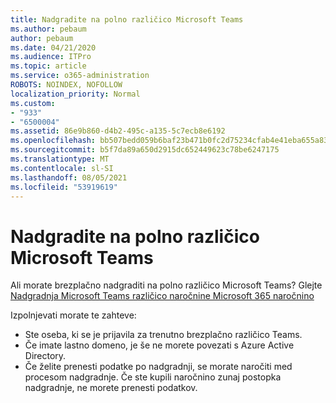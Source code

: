 ```yaml
---
title: Nadgradite na polno različico Microsoft Teams
ms.author: pebaum
author: pebaum
ms.date: 04/21/2020
ms.audience: ITPro
ms.topic: article
ms.service: o365-administration
ROBOTS: NOINDEX, NOFOLLOW
localization_priority: Normal
ms.custom:
- "933"
- "6500004"
ms.assetid: 86e9b860-d4b2-495c-a135-5c7ecb8e6192
ms.openlocfilehash: bb507bedd059b6baf23b471b0fc2d75234cfab4e41eba655a83a645c65669680
ms.sourcegitcommit: b5f7da89a650d2915dc652449623c78be6247175
ms.translationtype: MT
ms.contentlocale: sl-SI
ms.lasthandoff: 08/05/2021
ms.locfileid: "53919619"
---
```

# <a name="upgrade-to-the-full-version-of-microsoft-teams"></a>Nadgradite na polno različico Microsoft Teams

Ali morate brezplačno nadgraditi na polno različico Microsoft Teams? Glejte [Nadgradnja Microsoft Teams različico naročnine Microsoft 365 naročnino](https://docs.microsoft.com/microsoftteams/upgrade-freemium)

Izpolnjevati morate te zahteve:

- Ste oseba, ki se je prijavila za trenutno brezplačno različico Teams.
- Če imate lastno domeno, je še ne morete povezati s Azure Active Directory.
- Če želite prenesti podatke po nadgradnji, se morate naročiti med procesom nadgradnje. Če ste kupili naročnino zunaj postopka nadgradnje, ne morete prenesti podatkov.
